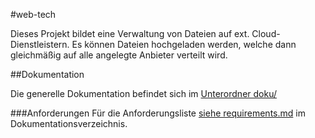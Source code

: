 #web-tech

Dieses Projekt bildet eine Verwaltung von Dateien auf ext. Cloud-Dienstleistern. Es können Dateien hochgeladen werden, welche dann gleichmäßig auf alle angelegte Anbieter verteilt wird.


##Dokumentation

Die generelle Dokumentation befindet sich im [Unterordner doku/](doku/)

###Anforderungen
Für die Anforderungsliste [siehe requirements.md](doku/ANFORDERUNGEN.md) im Dokumentationsverzeichnis.

